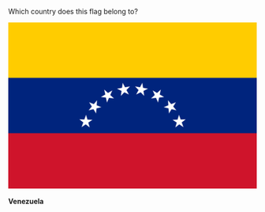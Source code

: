 Which country does this flag belong to?

![Flag of Venezuela](images/Flag_of_Venezuela.svg)
<!--question-->
**Venezuela**